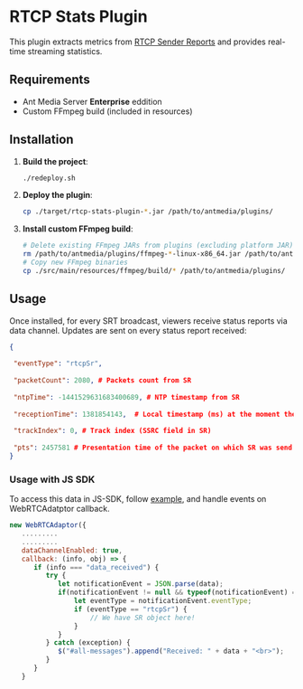 # RTCP Stats Plugin

This plugin extracts metrics from [RTCP Sender Reports](https://datatracker.ietf.org/doc/html/rfc3550#section-6.4.1) and provides real-time streaming statistics.

## Requirements

- Ant Media Server **Enterprise** eddition
- Custom FFmpeg build (included in resources)

## Installation

1. **Build the project**:
   ```bash
   ./redeploy.sh
   ```

2. **Deploy the plugin**:
   ```bash
   cp ./target/rtcp-stats-plugin-*.jar /path/to/antmedia/plugins/
   ```

3. **Install custom FFmpeg build**:
   ```bash
   # Delete existing FFmpeg JARs from plugins (excluding platform JAR)
   rm /path/to/antmedia/plugins/ffmpeg-*-linux-x86_64.jar /path/to/antmedia/plugins/ffmpeg-[0-9]*.jar
   # Copy new FFmpeg binaries
   cp ./src/main/resources/ffmpeg/build/* /path/to/antmedia/plugins/
   ```

## Usage

Once installed, for every SRT broadcast, viewers receive status reports via data channel. Updates are sent on every status report received:

```json
{
 
 "eventType": "rtcpSr",
 
 "packetCount": 2080, # Packets count from SR
 
 "ntpTime": -1441529631683400689, # NTP timestamp from SR
  
 "receptionTime": 1381854143,  # Local timestamp (ms) at the moment the SR was received
 
 "trackIndex": 0, # Track index (SSRC field in SR)
 
 "pts": 2457581 # Presentation time of the packet on which SR was send 
}
```


### Usage with JS SDK
To access this data in JS-SDK, follow [example](https://github.com/ant-media/StreamApp/blob/93aba178622b72475d6be414eb71d09462149398/src/main/webapp/samples/publish_webrtc.html#L683), and handle events on WebRTCAdatptor callback.

```javascript
new WebRTCAdaptor({
   .........
   .........
   dataChannelEnabled: true,
   callback: (info, obj) => {
      if (info === "data_received") {
         try {
            let notificationEvent = JSON.parse(data);
            if(notificationEvent != null && typeof(notificationEvent) == "object") {
                let eventType = notificationEvent.eventType;
                if (eventType == "rtcpSr") {
                    // We have SR object here!
                }
            }
         } catch (exception) {
            $("#all-messages").append("Received: " + data + "<br>");
         }
      }
   }
```








